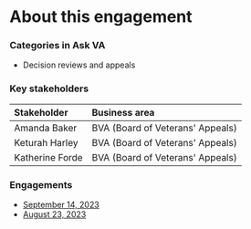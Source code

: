 # About this engagement

### Categories in Ask VA

- Decision reviews and appeals

### Key stakeholders

|Stakeholder|Business area|
|:--|:--|
|Amanda Baker|BVA (Board of Veterans' Appeals)|
|Keturah Harley|BVA (Board of Veterans' Appeals)|
|Katherine Forde|BVA (Board of Veterans' Appeals)|

### Engagements

- [September 14, 2023](https://github.com/department-of-veterans-affairs/va.gov-team/blob/master/products/ask-va/design/User%20research/Business%20line%20engagement/Business%20lines/BVA/September%2014%2C%202023.md)
- [August 23, 2023](https://github.com/department-of-veterans-affairs/va.gov-team/blob/master/products/ask-va/design/User%20research/Business%20line%20engagement/Business%20lines/BVA/August%2023%2C%202023.md)

